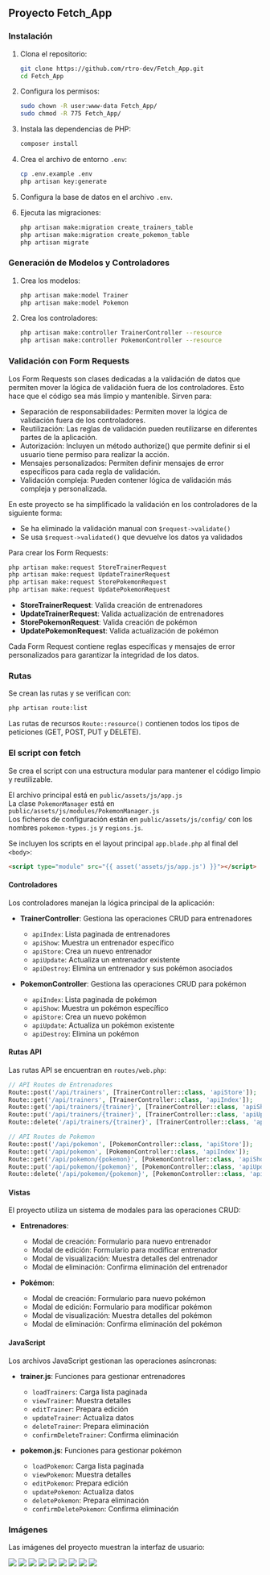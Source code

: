 ## Proyecto Fetch_App

### Instalación
1. Clona el repositorio:
    ```bash
    git clone https://github.com/rtro-dev/Fetch_App.git
    cd Fetch_App
    ```

2. Configura los permisos:
    ```bash
    sudo chown -R user:www-data Fetch_App/
    sudo chmod -R 775 Fetch_App/
    ```

3. Instala las dependencias de PHP:
    ```bash
    composer install
    ```

4. Crea el archivo de entorno `.env`:
    ```bash
    cp .env.example .env
    php artisan key:generate
    ```

5. Configura la base de datos en el archivo `.env`.

6. Ejecuta las migraciones:
    ```bash
    php artisan make:migration create_trainers_table
    php artisan make:migration create_pokemon_table
    php artisan migrate
    ```

### Generación de Modelos y Controladores
1. Crea los modelos:
    ```bash
    php artisan make:model Trainer
    php artisan make:model Pokemon
    ```

2. Crea los controladores:
    ```bash
    php artisan make:controller TrainerController --resource
    php artisan make:controller PokemonController --resource
    ```

### Validación con Form Requests
Los Form Requests son clases dedicadas a la validación de datos que permiten mover la lógica de validación fuera de los controladores. Esto hace que el código sea más limpio y mantenible. Sirven para:
- Separación de responsabilidades: Permiten mover la lógica de validación fuera de los controladores.
- Reutilización: Las reglas de validación pueden reutilizarse en diferentes partes de la aplicación.
- Autorización: Incluyen un método authorize() que permite definir si el usuario tiene permiso para realizar la acción.
- Mensajes personalizados: Permiten definir mensajes de error específicos para cada regla de validación.
- Validación compleja: Pueden contener lógica de validación más compleja y personalizada.

En este proyecto se ha simplificado la validación en los controladores de la siguiente forma:
- Se ha eliminado la validación manual con `$request->validate()`
- Se usa `$request->validated()` que devuelve los datos ya validados

Para crear los Form Requests:
```bash
php artisan make:request StoreTrainerRequest
php artisan make:request UpdateTrainerRequest
php artisan make:request StorePokemonRequest
php artisan make:request UpdatePokemonRequest
```
- **StoreTrainerRequest**: Valida creación de entrenadores
- **UpdateTrainerRequest**: Valida actualización de entrenadores
- **StorePokemonRequest**: Valida creación de pokémon
- **UpdatePokemonRequest**: Valida actualización de pokémon

Cada Form Request contiene reglas específicas y mensajes de error personalizados para garantizar la integridad de los datos.

### Rutas
Se crean las rutas y se verifican con:
```bash
php artisan route:list
```

Las rutas de recursos `Route::resource()` contienen todos los tipos de peticiones (GET, POST, PUT y DELETE).

### El script con fetch
Se crea el script con una estructura modular para mantener el código limpio y reutilizable.

El archivo principal está en `public/assets/js/app.js`  
La clase `PokemonManager` está en `public/assets/js/modules/PokemonManager.js`  
Los ficheros de configuración están en `public/assets/js/config/` con los nombres `pokemon-types.js` y `regions.js`.

Se incluyen los scripts en el layout principal `app.blade.php` al final del `<body>`:
```html
<script type="module" src="{{ asset('assets/js/app.js') }}"></script>
```

#### Controladores
Los controladores manejan la lógica principal de la aplicación:

- **TrainerController**: Gestiona las operaciones CRUD para entrenadores
    - `apiIndex`: Lista paginada de entrenadores
    - `apiShow`: Muestra un entrenador específico
    - `apiStore`: Crea un nuevo entrenador
    - `apiUpdate`: Actualiza un entrenador existente
    - `apiDestroy`: Elimina un entrenador y sus pokémon asociados

- **PokemonController**: Gestiona las operaciones CRUD para pokémon
    - `apiIndex`: Lista paginada de pokémon
    - `apiShow`: Muestra un pokémon específico
    - `apiStore`: Crea un nuevo pokémon
    - `apiUpdate`: Actualiza un pokémon existente
    - `apiDestroy`: Elimina un pokémon

#### Rutas API
Las rutas API se encuentran en `routes/web.php`:

```php
// API Routes de Entrenadores
Route::post('/api/trainers', [TrainerController::class, 'apiStore']);
Route::get('/api/trainers', [TrainerController::class, 'apiIndex']);
Route::get('/api/trainers/{trainer}', [TrainerController::class, 'apiShow']);
Route::put('/api/trainers/{trainer}', [TrainerController::class, 'apiUpdate']);
Route::delete('/api/trainers/{trainer}', [TrainerController::class, 'apiDestroy']);

// API Routes de Pokemon
Route::post('/api/pokemon', [PokemonController::class, 'apiStore']);
Route::get('/api/pokemon', [PokemonController::class, 'apiIndex']);
Route::get('/api/pokemon/{pokemon}', [PokemonController::class, 'apiShow']);
Route::put('/api/pokemon/{pokemon}', [PokemonController::class, 'apiUpdate']);
Route::delete('/api/pokemon/{pokemon}', [PokemonController::class, 'apiDestroy']);
```

#### Vistas
El proyecto utiliza un sistema de modales para las operaciones CRUD:

- **Entrenadores**:
    - Modal de creación: Formulario para nuevo entrenador
    - Modal de edición: Formulario para modificar entrenador
    - Modal de visualización: Muestra detalles del entrenador
    - Modal de eliminación: Confirma eliminación del entrenador

- **Pokémon**:
    - Modal de creación: Formulario para nuevo pokémon
    - Modal de edición: Formulario para modificar pokémon
    - Modal de visualización: Muestra detalles del pokémon
    - Modal de eliminación: Confirma eliminación del pokémon

#### JavaScript
Los archivos JavaScript gestionan las operaciones asíncronas:

- **trainer.js**: Funciones para gestionar entrenadores
    - `loadTrainers`: Carga lista paginada
    - `viewTrainer`: Muestra detalles
    - `editTrainer`: Prepara edición
    - `updateTrainer`: Actualiza datos
    - `deleteTrainer`: Prepara eliminación
    - `confirmDeleteTrainer`: Confirma eliminación

- **pokemon.js**: Funciones para gestionar pokémon
    - `loadPokemon`: Carga lista paginada
    - `viewPokemon`: Muestra detalles
    - `editPokemon`: Prepara edición
    - `updatePokemon`: Actualiza datos
    - `deletePokemon`: Prepara eliminación
    - `confirmDeletePokemon`: Confirma eliminación

### Imágenes
Las imágenes del proyecto muestran la interfaz de usuario:

<img src="./imgs/1.png">
<img src="./imgs/2.png">
<img src="./imgs/3.png">
<img src="./imgs/4.png">
<img src="./imgs/5.png">
<img src="./imgs/6.png">
<img src="./imgs/7.png">
<img src="./imgs/8.png">
<img src="./imgs/9.png">